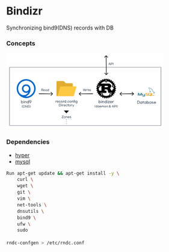 # Bindizr

Synchronizing bind9(DNS) records with DB

### Concepts

<img src="public/concepts.png" width="420px" height="200x">

### Dependencies

- [hyper](https://hyper.rs/)
- [mysql](https://crates.io/crates/mysql/)

```bash
Run apt-get update && apt-get install -y \
    curl \
    wget \
    git \
    vim \
    net-tools \
    dnsutils \
    bind9 \
    ufw \
    sudo

rndc-confgen > /etc/rndc.conf
```
